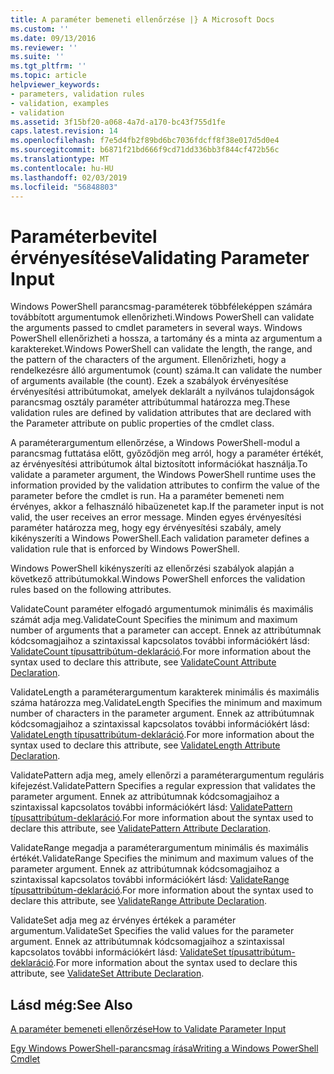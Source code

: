 ```yaml
---
title: A paraméter bemeneti ellenőrzése |} A Microsoft Docs
ms.custom: ''
ms.date: 09/13/2016
ms.reviewer: ''
ms.suite: ''
ms.tgt_pltfrm: ''
ms.topic: article
helpviewer_keywords:
- parameters, validation rules
- validation, examples
- validation
ms.assetid: 3f15bf20-a068-4a7d-a170-bc43f755d1fe
caps.latest.revision: 14
ms.openlocfilehash: f7e5d4fb2f89bd6bc7036fdcff8f38e017d5d0e4
ms.sourcegitcommit: b6871f21bd666f9cd71dd336bb3f844cf472b56c
ms.translationtype: MT
ms.contentlocale: hu-HU
ms.lasthandoff: 02/03/2019
ms.locfileid: "56848803"
---
```

# <a name="validating-parameter-input"></a><span data-ttu-id="97e37-102">Paraméterbevitel érvényesítése</span><span class="sxs-lookup"><span data-stu-id="97e37-102">Validating Parameter Input</span></span>

<span data-ttu-id="97e37-103">Windows PowerShell parancsmag-paraméterek többféleképpen számára továbbított argumentumok ellenőrizheti.</span><span class="sxs-lookup"><span data-stu-id="97e37-103">Windows PowerShell can validate the arguments passed to cmdlet parameters in several ways.</span></span> <span data-ttu-id="97e37-104">Windows PowerShell ellenőrizheti a hossza, a tartomány és a minta az argumentum a karaktereket.</span><span class="sxs-lookup"><span data-stu-id="97e37-104">Windows PowerShell can validate the length, the range, and the pattern of the characters of the argument.</span></span> <span data-ttu-id="97e37-105">Ellenőrizheti, hogy a rendelkezésre álló argumentumok (count) száma.</span><span class="sxs-lookup"><span data-stu-id="97e37-105">It can validate the number of arguments available (the count).</span></span> <span data-ttu-id="97e37-106">Ezek a szabályok érvényesítése érvényesítési attribútumokat, amelyek deklarált a nyilvános tulajdonságok parancsmag osztály paraméter attribútummal határozza meg.</span><span class="sxs-lookup"><span data-stu-id="97e37-106">These validation rules are defined by validation attributes that are declared with the Parameter attribute on public properties of the cmdlet class.</span></span>

<span data-ttu-id="97e37-107">A paraméterargumentum ellenőrzése, a Windows PowerShell-modul a parancsmag futtatása előtt, győződjön meg arról, hogy a paraméter értékét, az érvényesítési attribútumok által biztosított információkat használja.</span><span class="sxs-lookup"><span data-stu-id="97e37-107">To validate a parameter argument, the Windows PowerShell runtime uses the information provided by the validation attributes to confirm the value of the parameter before the cmdlet is run.</span></span> <span data-ttu-id="97e37-108">Ha a paraméter bemeneti nem érvényes, akkor a felhasználó hibaüzenetet kap.</span><span class="sxs-lookup"><span data-stu-id="97e37-108">If the parameter input is not valid, the user receives an error message.</span></span> <span data-ttu-id="97e37-109">Minden egyes érvényesítési paraméter határozza meg, hogy egy érvényesítési szabály, amely kikényszeríti a Windows PowerShell.</span><span class="sxs-lookup"><span data-stu-id="97e37-109">Each validation parameter defines a validation rule that is enforced by Windows PowerShell.</span></span>

<span data-ttu-id="97e37-110">Windows PowerShell kikényszeríti az ellenőrzési szabályok alapján a következő attribútumokkal.</span><span class="sxs-lookup"><span data-stu-id="97e37-110">Windows PowerShell enforces the validation rules based on the following attributes.</span></span>

<span data-ttu-id="97e37-111">ValidateCount paraméter elfogadó argumentumok minimális és maximális számát adja meg.</span><span class="sxs-lookup"><span data-stu-id="97e37-111">ValidateCount Specifies the minimum and maximum number of arguments that a parameter can accept.</span></span> <span data-ttu-id="97e37-112">Ennek az attribútumnak kódcsomagjaihoz a szintaxissal kapcsolatos további információkért lásd: [ValidateCount típusattribútum-deklaráció](./validatecount-attribute-declaration.md).</span><span class="sxs-lookup"><span data-stu-id="97e37-112">For more information about the syntax used to declare this attribute, see [ValidateCount Attribute Declaration](./validatecount-attribute-declaration.md).</span></span>

<span data-ttu-id="97e37-113">ValidateLength a paraméterargumentum karakterek minimális és maximális száma határozza meg.</span><span class="sxs-lookup"><span data-stu-id="97e37-113">ValidateLength Specifies the minimum and maximum number of characters in the parameter argument.</span></span> <span data-ttu-id="97e37-114">Ennek az attribútumnak kódcsomagjaihoz a szintaxissal kapcsolatos további információkért lásd: [ValidateLength típusattribútum-deklaráció](./validatelength-attribute-declaration.md).</span><span class="sxs-lookup"><span data-stu-id="97e37-114">For more information about the syntax used to declare this attribute, see [ValidateLength Attribute Declaration](./validatelength-attribute-declaration.md).</span></span>

<span data-ttu-id="97e37-115">ValidatePattern adja meg, amely ellenőrzi a paraméterargumentum reguláris kifejezést.</span><span class="sxs-lookup"><span data-stu-id="97e37-115">ValidatePattern Specifies a regular expression that validates the parameter argument.</span></span> <span data-ttu-id="97e37-116">Ennek az attribútumnak kódcsomagjaihoz a szintaxissal kapcsolatos további információkért lásd: [ValidatePattern típusattribútum-deklaráció](./validatepattern-attribute-declaration.md).</span><span class="sxs-lookup"><span data-stu-id="97e37-116">For more information about the syntax used to declare this attribute, see [ValidatePattern Attribute Declaration](./validatepattern-attribute-declaration.md).</span></span>

<span data-ttu-id="97e37-117">ValidateRange megadja a paraméterargumentum minimális és maximális értékét.</span><span class="sxs-lookup"><span data-stu-id="97e37-117">ValidateRange Specifies the minimum and maximum values of the parameter argument.</span></span> <span data-ttu-id="97e37-118">Ennek az attribútumnak kódcsomagjaihoz a szintaxissal kapcsolatos további információkért lásd: [ValidateRange típusattribútum-deklaráció](./validaterange-attribute-declaration.md).</span><span class="sxs-lookup"><span data-stu-id="97e37-118">For more information about the syntax used to declare this attribute, see [ValidateRange Attribute Declaration](./validaterange-attribute-declaration.md).</span></span>

<span data-ttu-id="97e37-119">ValidateSet adja meg az érvényes értékek a paraméter argumentum.</span><span class="sxs-lookup"><span data-stu-id="97e37-119">ValidateSet Specifies the valid values for the parameter argument.</span></span> <span data-ttu-id="97e37-120">Ennek az attribútumnak kódcsomagjaihoz a szintaxissal kapcsolatos további információkért lásd: [ValidateSet típusattribútum-deklaráció](./validateset-attribute-declaration.md).</span><span class="sxs-lookup"><span data-stu-id="97e37-120">For more information about the syntax used to declare this attribute, see [ValidateSet Attribute Declaration](./validateset-attribute-declaration.md).</span></span>

## <a name="see-also"></a><span data-ttu-id="97e37-121">Lásd még:</span><span class="sxs-lookup"><span data-stu-id="97e37-121">See Also</span></span>

[<span data-ttu-id="97e37-122">A paraméter bemeneti ellenőrzése</span><span class="sxs-lookup"><span data-stu-id="97e37-122">How to Validate Parameter Input</span></span>](./how-to-validate-parameter-input.md)

[<span data-ttu-id="97e37-123">Egy Windows PowerShell-parancsmag írása</span><span class="sxs-lookup"><span data-stu-id="97e37-123">Writing a Windows PowerShell Cmdlet</span></span>](./writing-a-windows-powershell-cmdlet.md)
